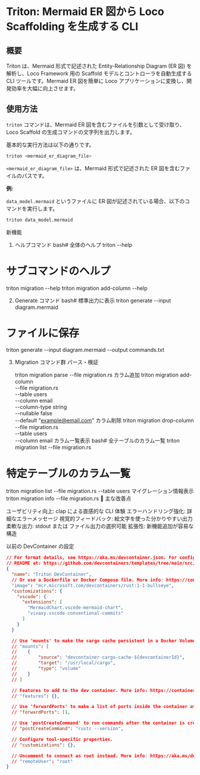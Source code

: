 # Triton: Mermaid ER 図から Loco Scaffolding を生成する CLI

## 概要

Triton は、Mermaid 形式で記述された Entity-Relationship Diagram (ER 図) を解析し、Loco Framework 用の Scaffold モデルとコントローラを自動生成する CLI ツールです。Mermaid ER 図を簡単に Loco アプリケーションに変換し、開発効率を大幅に向上させます。

## 使用方法

`triton` コマンドは、Mermaid ER 図を含むファイルを引数として受け取り、Loco Scaffold の生成コマンドの文字列を出力します。

基本的な実行方法は以下の通りです。

```bash
triton <mermaid_er_diagram_file>
```

`<mermaid_er_diagram_file>` は、Mermaid 形式で記述された ER 図を含むファイルのパスです。

**例:**

`data_model.mermaid` というファイルに ER 図が記述されている場合、以下のコマンドを実行します。

```bash
triton data_model.mermaid
```

新機能

1. ヘルプコマンド
   bash# 全体のヘルプ
   triton --help

# サブコマンドのヘルプ

triton migration --help
triton migration add-column --help

2. Generate コマンド
   bash# 標準出力に表示
   triton generate --input diagram.mermaid

# ファイルに保存

triton generate --input diagram.mermaid --output commands.txt

3. Migration コマンド群
   パース・検証

   triton migration parse --file migration.rs
   カラム追加
   triton migration add-column \
    --file migration.rs \
    --table users \
    --column email \
    --column-type string \
    --nullable false \
    --default "example@email.com"
   カラム削除
   triton migration drop-column \
    --file migration.rs \
    --table users \
    --column email
   カラム一覧表示
   bash# 全テーブルのカラム一覧
   triton migration list --file migration.rs

# 特定テーブルのカラム一覧

triton migration list --file migration.rs --table users
マイグレーション情報表示
triton migration info --file migration.rs
🎯 主な改善点

ユーザビリティ向上: clap による直感的な CLI 体験
エラーハンドリング強化: 詳細なエラーメッセージ
視覚的フィードバック: 絵文字を使った分かりやすい出力
柔軟な出力: stdout または ファイル出力の選択可能
拡張性: 新機能追加が容易な構造

以前の DevContainer の設定

```json
// For format details, see https://aka.ms/devcontainer.json. For config options, see the
// README at: https://github.com/devcontainers/templates/tree/main/src/rust
{
  "name": "Triton DevContainer",
  // Or use a Dockerfile or Docker Compose file. More info: https://containers.dev/guide/dockerfile
  "image": "mcr.microsoft.com/devcontainers/rust:1-1-bullseye",
  "customizations": {
    "vscode": {
      "extensions": [
        "MermaidChart.vscode-mermaid-chart",
        "vivaxy.vscode-conventional-commits"
      ]
    }
  }

  // Use 'mounts' to make the cargo cache persistent in a Docker Volume.
  // "mounts": [
  // 	{
  // 		"source": "devcontainer-cargo-cache-${devcontainerId}",
  // 		"target": "/usr/local/cargo",
  // 		"type": "volume"
  // 	}
  // ]

  // Features to add to the dev container. More info: https://containers.dev/features.
  // "features": {},

  // Use 'forwardPorts' to make a list of ports inside the container available locally.
  // "forwardPorts": [],

  // Use 'postCreateCommand' to run commands after the container is created.
  // "postCreateCommand": "rustc --version",

  // Configure tool-specific properties.
  // "customizations": {},

  // Uncomment to connect as root instead. More info: https://aka.ms/dev-containers-non-root.
  // "remoteUser": "root"
}
```
